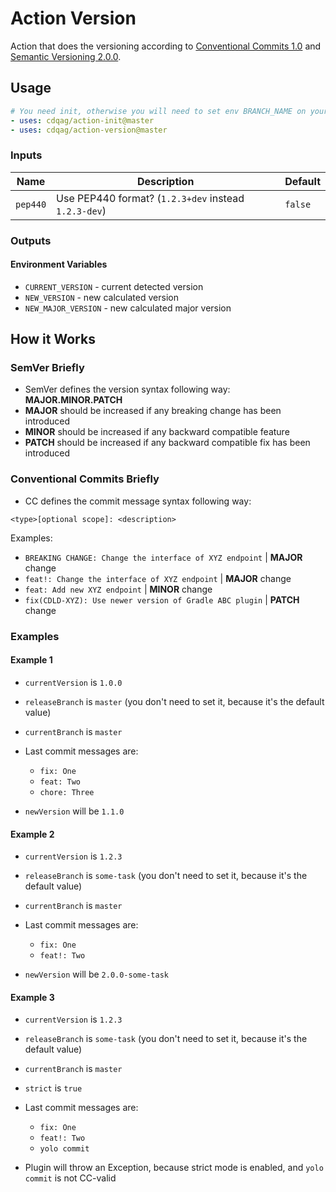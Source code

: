 # Action Version

Action that does the versioning according to [Conventional Commits 1.0](https://www.conventionalcommits.org/en/v1.0.0/) and [Semantic Versioning 2.0.0](https://semver.org/spec/v2.0.0.html).

## Usage

```yaml
# You need init, otherwise you will need to set env BRANCH_NAME on your own
- uses: cdqag/action-init@master
- uses: cdqag/action-version@master
```

### Inputs

| Name     | Description                                            | Default    |
|----------|--------------------------------------------------------|------------|
| `pep440` | Use PEP440 format? (`1.2.3+dev` instead `1.2.3-dev`)   | `false`    |

### Outputs

#### Environment Variables

* `CURRENT_VERSION` - current detected version
* `NEW_VERSION` - new calculated version
* `NEW_MAJOR_VERSION` - new calculated major version

## How it Works

### SemVer Briefly

* SemVer defines the version syntax following way: **MAJOR.MINOR.PATCH**
* **MAJOR** should be increased if any breaking change has been introduced
* **MINOR** should be increased if any backward compatible feature
* **PATCH** should be increased if any backward compatible fix has been introduced

### Conventional Commits Briefly

* CC defines the commit message syntax following way:

`<type>[optional scope]: <description>`

Examples:

* `BREAKING CHANGE: Change the interface of XYZ endpoint` | **MAJOR** change
* `feat!: Change the interface of XYZ endpoint` | **MAJOR** change
* `feat: Add new XYZ endpoint` | **MINOR** change
* `fix(CDLD-XYZ): Use newer version of Gradle ABC plugin` | **PATCH** change

### Examples

#### Example 1

* `currentVersion` is `1.0.0`
* `releaseBranch` is `master` (you don't need to set it, because it's the default value)
* `currentBranch` is `master`
* Last commit messages are:

  * `fix: One`
  * `feat: Two`
  * `chore: Three`

* `newVersion` will be `1.1.0`

#### Example 2

* `currentVersion` is `1.2.3`
* `releaseBranch` is `some-task` (you don't need to set it, because it's the default value)
* `currentBranch` is `master`
* Last commit messages are:

  * `fix: One`
  * `feat!: Two`

* `newVersion` will be `2.0.0-some-task`

#### Example 3

* `currentVersion` is `1.2.3`
* `releaseBranch` is `some-task` (you don't need to set it, because it's the default value)
* `currentBranch` is `master`
* `strict` is `true`
* Last commit messages are:

  * `fix: One`
  * `feat!: Two`
  * `yolo commit`

* Plugin will throw an Exception, because strict mode is enabled, and `yolo commit` is not CC-valid
